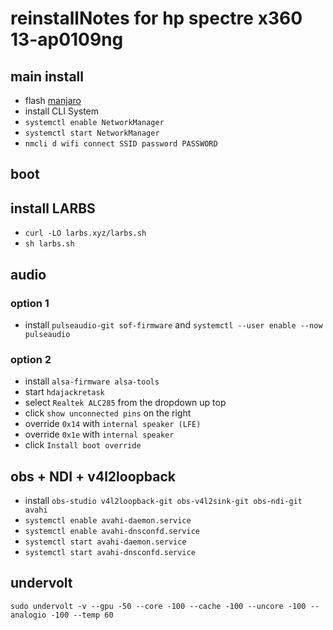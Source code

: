 # reinstallNotes for hp spectre x360 13-ap0109ng

## main install
- flash [manjaro](https://manjaro.org/downloads/official/architect/)
- install CLI System
- `systemctl enable NetworkManager`
- `systemctl start NetworkManager`
- `nmcli d wifi connect SSID password PASSWORD`

## boot

## install LARBS
- `curl -LO larbs.xyz/larbs.sh`
- `sh larbs.sh`

## audio
### option 1
- install `pulseaudio-git sof-firmware` and `systemctl --user enable --now pulseaudio`

### option 2
- install `alsa-firmware alsa-tools`
- start `hdajackretask`
- select `Realtek ALC285` from the dropdown up top
- click `show unconnected pins` on the right
- override `0x14` with `internal speaker (LFE)`
- override `0x1e` with `internal speaker`
- click `Install boot override`

## obs + NDI + v4l2loopback
- install `obs-studio v4l2loopback-git obs-v4l2sink-git obs-ndi-git avahi`
- `systemctl enable avahi-daemon.service`
- `systemctl enable avahi-dnsconfd.service`
- `systemctl start avahi-daemon.service`
- `systemctl start avahi-dnsconfd.service`


## undervolt
`sudo undervolt -v --gpu -50 --core -100 --cache -100 --uncore -100 --analogio -100 --temp 60`
